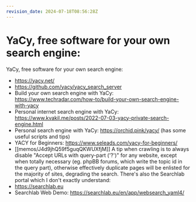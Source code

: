 ```yaml
---
revision_date: 2024-07-18T08:56:28Z
---
```

# YaCy, free software for your own search engine:
YaCy, free software for your own search engine:
* https://yacy.net/
* https://github.com/yacy/yacy_search_server
* Build your own search engine with YaCy: https://www.techradar.com/how-to/build-your-own-search-engine-with-yacy
* Personal internet search engine with YaCy: https://www.kvakil.me/posts/2022-07-03-yacy-private-search-engine.html
* Personal search engine with YaCy: https://orchid.pink/yacy/ (has some useful scripts and tips)
* YACY for Beginners: https://www.seleads.com/yacy-for-beginners/
* [[memos/J4d9jhQ59f5guqQKWUXfjM]]
A tip when crawling is to always disable "Accept URLs with query-part ('?')" for any website, except when totally necessary (eg. phpBB forums, which write the topic id in the query part), otherwise effectively duplicate pages will be enlisted for the majority of sites, degrading the search.
There's also the Searchlab portal which I don't exactly understand:
* https://searchlab.eu
* Searchlab Web Demo: https://searchlab.eu/en/app/websearch_yaml4/